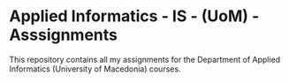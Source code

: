 # Applied Informatics - IS - (UoM) - Asssignments
This repository contains all my assignments for the Department of Applied Informatics (University of Macedonia) courses.
